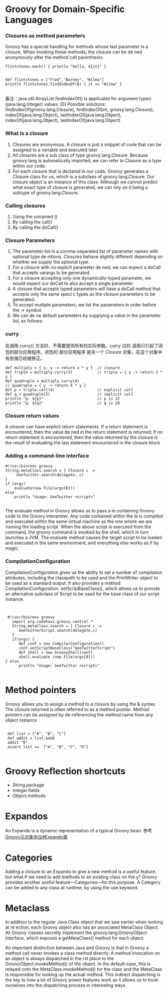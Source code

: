 # Groovy for Domain-Specific Languages

### Closures as method parameters

Groovy has a special handling for methods whose last parameter is a closure. When invoking these methods, the closure can be de ned anonymously after the method call parenthesis.

```
flintstones.each() { println "hello, ${it}" }


def flintstones = ["Fred","Barney", "Wilma"]println flintstones.findIndexOf(0) { it == "Wilma" }
     
```

备注：java.util.ArrayList.findIndexOf() is applicable for argument types: (java.lang.Integer) values: [0]
Possible solutions: findIndexOf(groovy.lang.Closure), findIndexOf(int, groovy.lang.Closure), indexOf(java.lang.Object), lastIndexOf(java.lang.Object), indexOf(java.lang.Object), lastIndexOf(java.lang.Object)


### What is a closure

1. Closures are anonymous. A closure is just a snippet of code that can be assigned to a variable and executed later
2. All closures are a sub class of type groovy.lang.Closure. Because groovy.lang is automatically imported, we can refer to Closure as a type within our code.
3. For each closure that is declared in our code, Groovy generates a Closure class for us, which is a subclass of groovy.lang.Closure. Our closure object is an instance of this class. Although we cannot predict what exact type of closure is generated, we can rely on it being a subtype of groovy.lang.Closure.


### Calling closures
1. Using the unnamed ()
2. By calling the call()
3. By calling the doCall() 


### Closure Parameters

1. The parameter list is a comma-separated list of parameter names with optional type de nitions. Closures behave slightly different depending on whether we supply the optional type.
2. For a closure with no explicit parameter de ned, we can expect a doCall that accepts varargs to be generated.
3. For a closure accepting only one dynamically-typed parameter, we would expect our doCall to also accept a single parameter.
4. A closure that accepts typed parameters will have a doCall method that accepts only the same speci c types as the closure parameters to be generated.
5. To accept multiple parameters, we list the parameters in order before the -> symbol.
6. We can de ne default parameters by supplying a value in the parameter list, as follows:


### curry
在调用 curry() 方法时，不需要提供所有的实际参数。curry 过的 调用只引起了闭包的部分应用程序。闭包的 部分应用程序 是另一个 Closure 对象，在这个对象中有些值已经被修正。

```
def multiply = { x, y -> return x * y }  // closure
def triple = multiply.curry(3)           // triple = { y -> return 3 * y }
def quadruple = multiply.curry(4) 
// quadruple = { y -> return 4 * y }
def p = triple.call(4)                   // explicit call
def q = quadruple(5)                     // implicit call
println "p: ${p}"                        // p is 12
println "q: ${q}"                        // q is 20
```

### Closure return values
A closure can have explicit return statements. If a return statement is encountered, then the value de ned in the return statement is returned; If no return statement is encountered, then the value returned by the closure is the result of evaluating the last statement encountered in the closure block


### Adding a command-line interface

```
#!/usr/bin/env groovyString.metaClass.search = { Closure c ->     GeeTwitter.search(delegate, c)}if (args)    evaluate(new File(args[0]))else    println "Usage: GeeTwitter <script>"
            
```

The evaluate method in Groovy allows us to pass a  le containing Groovy code to the Groovy interpreter. Any code contained within the  le is compiled and executed within the same virtual machine as the one where we are running the loading script. When the above script is executed from the command, the groovy command is invoked by the shell, which in turn launches a JVM. The evaluate method causes the target script to be loaded and executed in the same environment, and everything else works as if by magic.



### CompilationConfiguration
CompilationConfiguration gives us the ability to set a number of compilation attributes, including the classpath to be used and the PrintWriter object to be used as a standard output. It also provides a method CompilationConfiguration. setScripBaseClass(), which allows us to provide an alternative subclass of Script to be used for the base class of our script instance.

```


 #!/usr/bin/env groovy   import org.codehaus.groovy.control.*   String.metaClass.search = { Closure c ->      GeeTwitterScript.search(delegate,c)   }   if(args) {      def conf = new CompilerConfiguration()      conf.setScriptBaseClass("GeeTwitterScript")      def shell = new GroovyShell(conf)      shell.evaluate (new File(args[0]))} else      println "Usage: GeeTwitter <script>"```



# Method pointers

Groovy allows you to assign a method to a closure by using the & syntax. The closure returned is often referred to as a method pointer. Method pointers can be assigned by de-referencing the method name from any object instance

```

 def list = ["A", "B", "C"] def addit = list.&add addit "D" assert list ==  ["A", "B", "C", "D"]
   
```

# Groovy Reflection shortcuts
* String.package
* Integer.fields
* Object.methods

# Expandos
An Expando is a dynamic representation of a typical Groovy bean.
参考[Groovy元对象协议#Expando类](groovy_mop.md)


# Categories
Adding a closure to an Expando to give a new method is a useful feature, but what if we need to add methods to an existing class on the  y? Groovy provides another useful feature—Categories—for this purpose. A Category can be added to any class at runtime, by using the use keyword.


# Metaclass
In addition to the regular Java Class object that we saw earlier when looking at re ection, each Groovy object also has an associated MetaClass Object. All Groovy classes secretly implement the groovy.lang.GroovyObject interface, which exposes a getMetaClass() method for each object.

An important distinction between Java and Groovy is that in Groovy a method call never invokes a class method directly. A method invocation on an object is always dispatched in the  rst place to the GroovyObject.invokeMethod() of the object. In the default case, this is relayed onto the MetaClass.invokeMethod() for the class and the MetaClass is responsible for looking up the actual method. This indirect dispatching is the key to how a lot of Groovy power features work as it allows us to hook ourselves into the dispatching process in interesting ways.